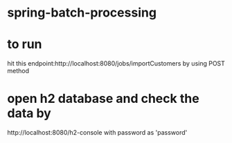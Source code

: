 # spring-batch-processing
# to run
hit this endpoint:http://localhost:8080/jobs/importCustomers by using POST method


# open h2 database and check the data by
http://localhost:8080/h2-console with password as 'password'
